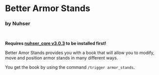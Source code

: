 # Better Armor Stands

### by Nuhser

<br>

**Requires [nuhser_core v3.0.3](https://github.com/Nuhser/nuhser_core "Nuhser_Core") to be installed first!**

Better Amor Stands provides you with a book that will allow you to modify, move and position armor stands in many different ways.

You get the book by using the command `/trigger armor_stands`.
